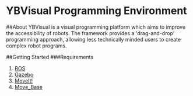 # YBVisual Programming Environment

##About
YBVisual is a visual programming platform which aims to improve the accessibility of robots. The framework provides a 'drag-and-drop' programming approach, allowing less technically minded users to create complex robot programs.

##Getting Started
###Requirements
1. [ROS](http://wiki.ros.org/)
2. [Gazebo](http://gazebosim.org/)
3. [MoveIt!](http://moveit.ros.org/documentation/)
4. [Move_Base](http://wiki.ros.org/move_base)


